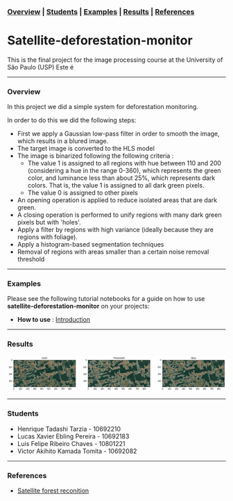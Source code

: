 ### [Overview](#overview) | [Students](#students) | [Examples](#examples) | [Results](results)  | [References](#references) 

# Satellite-deforestation-monitor

This is the final project for the image processing course at the University of São Paulo (USP)
Este é 


---
### Overview
In this project we did a simple system for deforestation monitoring.

In order to do this we did the following steps:
 - First we apply a Gaussian low-pass filter in order to smooth the image, which results in a blured image.
 - The target image is converted to the HLS model
 - The image is binarized following the following criteria :
   - The value 1 is assigned to all regions with hue between 110 and 200 (considering a hue in the range 0-360), which represents the green color, and luminance less than about 25%, which represents dark colors. That is, the value 1 is assigned to all dark green pixels.
   - The value 0 is assigned to other pixels
 - An opening operation is applied to reduce isolated areas that are dark green.
 - A closing operation is performed to unify regions with many dark green pixels but with 'holes'.
 - Apply a filter by regions with high variance (ideally because they are regions with foliage).
 - Apply a histogram-based segmentation techniques
 - Removal of regions with areas smaller than a certain noise removal threshold

--- 
### Examples
Please see the following tutorial notebooks for a guide on how to use **satellite-deforestation-monitor** on your projects:
 - **How to use** : [Introduction](https://drive.google.com/drive/folders/1mP4s86rJRre1cNfXYY7-XOkVATl5tZIn)

---
### Results
 
![alt text](https://github.com/LuisF3/satellite-deforestation-monitor/blob/main/Imagens%20before-after/examples/download%20(4).png)
  
---
### Students
  - Henrique Tadashi Tarzia - 10692210
  - Lucas Xavier Ebling Pereira - 10692183
  - Luis Felipe Ribeiro Chaves - 10801221 
  - Victor Akihito Kamada Tomita - 10692082
---

### References
 - [Satellite forest reconition](https://clouard.users.greyc.fr/Pantheon/experiments/forestarea-extraction/index-en.html)
